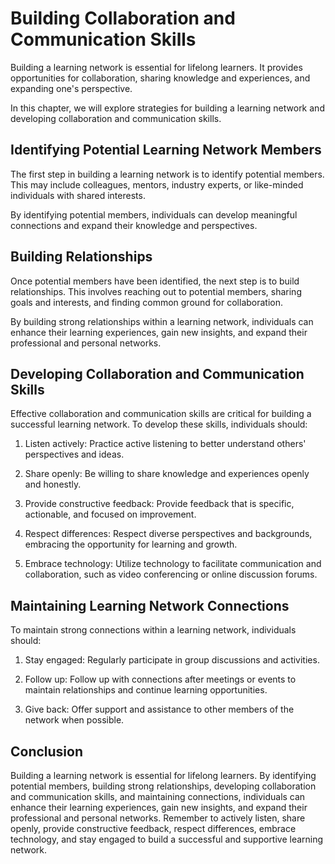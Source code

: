 Building Collaboration and Communication Skills
=======================================================================================

Building a learning network is essential for lifelong learners. It provides opportunities for collaboration, sharing knowledge and experiences, and expanding one's perspective.

In this chapter, we will explore strategies for building a learning network and developing collaboration and communication skills.

Identifying Potential Learning Network Members
----------------------------------------------

The first step in building a learning network is to identify potential members. This may include colleagues, mentors, industry experts, or like-minded individuals with shared interests.

By identifying potential members, individuals can develop meaningful connections and expand their knowledge and perspectives.

Building Relationships
----------------------

Once potential members have been identified, the next step is to build relationships. This involves reaching out to potential members, sharing goals and interests, and finding common ground for collaboration.

By building strong relationships within a learning network, individuals can enhance their learning experiences, gain new insights, and expand their professional and personal networks.

Developing Collaboration and Communication Skills
-------------------------------------------------

Effective collaboration and communication skills are critical for building a successful learning network. To develop these skills, individuals should:

1. Listen actively: Practice active listening to better understand others' perspectives and ideas.

2. Share openly: Be willing to share knowledge and experiences openly and honestly.

3. Provide constructive feedback: Provide feedback that is specific, actionable, and focused on improvement.

4. Respect differences: Respect diverse perspectives and backgrounds, embracing the opportunity for learning and growth.

5. Embrace technology: Utilize technology to facilitate communication and collaboration, such as video conferencing or online discussion forums.

Maintaining Learning Network Connections
----------------------------------------

To maintain strong connections within a learning network, individuals should:

1. Stay engaged: Regularly participate in group discussions and activities.

2. Follow up: Follow up with connections after meetings or events to maintain relationships and continue learning opportunities.

3. Give back: Offer support and assistance to other members of the network when possible.

Conclusion
----------

Building a learning network is essential for lifelong learners. By identifying potential members, building strong relationships, developing collaboration and communication skills, and maintaining connections, individuals can enhance their learning experiences, gain new insights, and expand their professional and personal networks. Remember to actively listen, share openly, provide constructive feedback, respect differences, embrace technology, and stay engaged to build a successful and supportive learning network.
